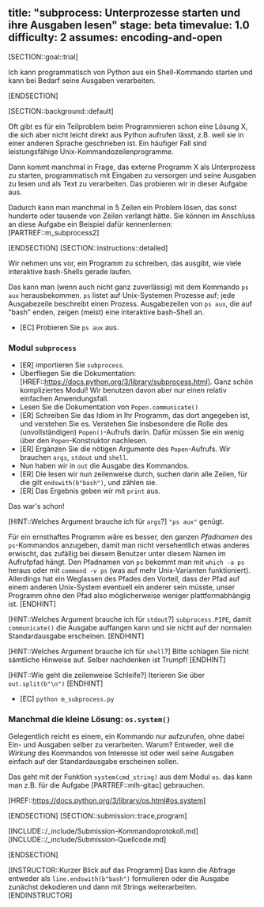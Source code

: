 title: "subprocess: Unterprozesse starten und ihre Ausgaben lesen"
stage: beta
timevalue: 1.0
difficulty: 2
assumes: encoding-and-open
---

[SECTION::goal::trial]

Ich kann programmatisch von Python aus ein Shell-Kommando starten und kann bei Bedarf
seine Ausgaben verarbeiten.

[ENDSECTION]

[SECTION::background::default]

Oft gibt es für ein Teilproblem beim Programmieren schon eine Lösung X,
die sich aber nicht leicht direkt aus Python aufrufen lässt, 
z.B. weil sie in einer anderen Sprache geschrieben ist.
Ein häufiger Fall sind leistungsfähige Unix-Kommandozeilenprogramme.

Dann kommt manchmal in Frage, das externe Programm X als Unterprozess zu starten,
programmatisch mit Eingaben zu versorgen und seine Ausgaben zu lesen und 
als Text zu verarbeiten. 
Das probieren wir in dieser Aufgabe aus.

Dadurch kann man manchmal in 5 Zeilen ein Problem lösen, das sonst
hunderte oder tausende von Zeilen verlangt hätte.
Sie können im Anschluss an diese Aufgabe ein Beispiel dafür kennenlernen:
[PARTREF::m_subprocess2]

[ENDSECTION]
[SECTION::instructions::detailed]

Wir nehmen uns vor, ein Programm zu schreiben, das ausgibt, wie viele 
interaktive bash-Shells gerade laufen.

Das kann man (wenn auch nicht ganz zuverlässig) mit dem Kommando `ps aux` herausbekommen.
`ps` listet auf Unix-Systemen Prozesse auf; jede Ausgabezeile beschreibt einen Prozess.
Ausgabezeilen von `ps aux`, die auf "bash" enden, zeigen (meist) eine interaktive
bash-Shell an.

- [EC] Probieren Sie `ps aux` aus.

### Modul `subprocess`

- [ER] importieren Sie `subprocess`.
- Überfliegen Sie die Dokumentation:
  [HREF::https://docs.python.org/3/library/subprocess.html].
  Ganz schön kompliziertes Modul!
  Wir benutzen davon aber nur einen relativ einfachen Anwendungsfall.
- Lesen Sie die Dokumentation von `Popen.communicate()`
- [ER] Schreiben Sie das Idiom in Ihr Programm, das dort angegeben ist,
  und verstehen Sie es.
  Verstehen Sie insbesondere die Rolle des (unvollständigen) `Popen()`-Aufrufs darin.
  Dafür müssen Sie ein wenig über den `Popen`-Konstruktor nachlesen.
- [ER] Ergänzen Sie die nötigen Argumente des `Popen`-Aufrufs.
  Wir brauchen `args`, `stdout` und `shell`.
- Nun haben wir in `out` die Ausgabe des Kommandos.
- [ER] Die lesen wir nun zeilenweise durch,
  suchen darin alle Zeilen, für die gilt `endswith(b"bash")`, und zählen sie.
- [ER] Das Ergebnis geben wir mit `print` aus. 

Das war's schon!

[HINT::Welches Argument brauche ich für `args`?]
`"ps aux"` genügt.

Für ein ernsthaftes Programm wäre es besser, den ganzen _Pfadnamen_
des `ps`-Kommandos anzugeben, damit man nicht versehentlich etwas anderes erwischt,
das zufällig bei diesem Benutzer unter diesem Namen im Aufrufpfad hängt.
Den Pfadnamen von `ps` bekommt man mit `which -a ps` heraus
oder mit `command -v ps` (was auf mehr Unix-Varianten funktioniert).
Allerdings hat ein Weglassen des Pfades den Vorteil, dass der Pfad auf einem anderen
Unix-System eventuell ein anderer sein müsste, unser Programm ohne den Pfad also
möglicherweise weniger plattformabhängig ist.
[ENDHINT]

[HINT::Welches Argument brauche ich für `stdout`?]
`subprocess.PIPE`, damit `communicate()` die Ausgabe auffangen kann und sie nicht
auf der normalen Standardausgabe erscheinen.
[ENDHINT]

[HINT::Welches Argument brauche ich für `shell`?]
Bitte schlagen Sie nicht sämtliche Hinweise auf.
Selber nachdenken ist Trumpf!
[ENDHINT]

[HINT::Wie geht die zeilenweise Schleife?]
Iterieren Sie über `out.split(b"\n")`
[ENDHINT]


- [EC] `python m_subprocess.py`


### Manchmal die kleine Lösung: `os.system()`

Gelegentlich reicht es einem, ein Kommando nur aufzurufen, ohne dabei Ein- und Ausgaben 
selber zu verarbeiten.
Warum? Entweder, weil die _Wirkung_ des Kommandos von Interesse ist oder weil seine Ausgaben
einfach auf der Standardausgabe erscheinen sollen.

Das geht mit der Funktion `system(cmd_string)` aus dem Modul `os`.
das kann man z.B. für die Aufgabe [PARTREF::mlh-gitac] gebrauchen.

[HREF::https://docs.python.org/3/library/os.html#os.system]

[ENDSECTION]
[SECTION::submission::trace,program]

[INCLUDE::/_include/Submission-Kommandoprotokoll.md]
[INCLUDE::/_include/Submission-Quellcode.md]

[ENDSECTION]

[INSTRUCTOR::Kurzer Blick auf das Programm]
Das kann die Abfrage entweder als `line.endswith(b"bash")` formulieren
oder die Ausgabe zunächst dekodieren und dann mit Strings weiterarbeiten.
[ENDINSTRUCTOR]
